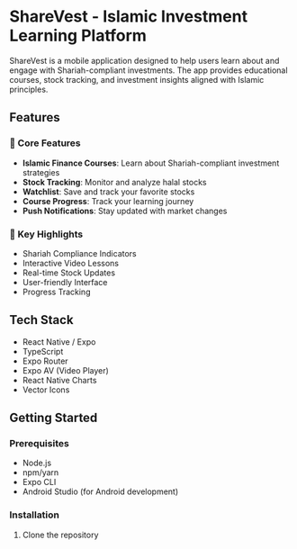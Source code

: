 # ShareVest - Islamic Investment Learning Platform

ShareVest is a mobile application designed to help users learn about and engage with Shariah-compliant investments. The app provides educational courses, stock tracking, and investment insights aligned with Islamic principles.

## Features

### 📱 Core Features
- **Islamic Finance Courses**: Learn about Shariah-compliant investment strategies
- **Stock Tracking**: Monitor and analyze halal stocks
- **Watchlist**: Save and track your favorite stocks
- **Course Progress**: Track your learning journey
- **Push Notifications**: Stay updated with market changes

### 🎯 Key Highlights
- Shariah Compliance Indicators
- Interactive Video Lessons
- Real-time Stock Updates
- User-friendly Interface
- Progress Tracking

## Tech Stack

- React Native / Expo
- TypeScript
- Expo Router
- Expo AV (Video Player)
- React Native Charts
- Vector Icons

## Getting Started

### Prerequisites
- Node.js
- npm/yarn
- Expo CLI
- Android Studio (for Android development)

### Installation

1. Clone the repository
